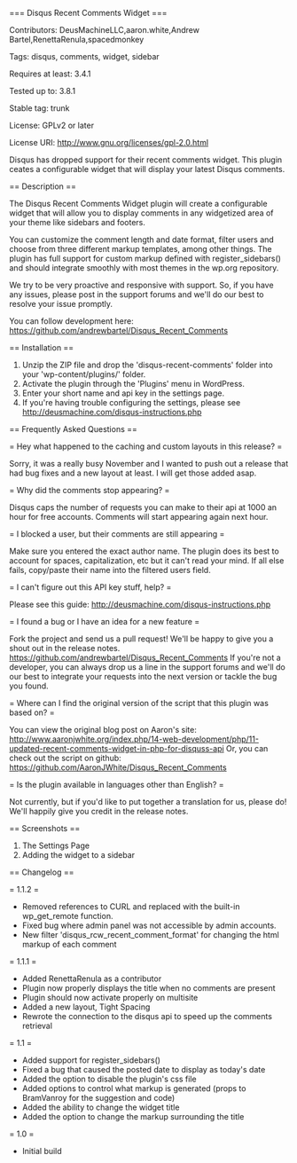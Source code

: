 === Disqus Recent Comments Widget ===

Contributors: DeusMachineLLC,aaron.white,Andrew Bartel,RenettaRenula,spacedmonkey

Tags: disqus, comments, widget, sidebar

Requires at least: 3.4.1

Tested up to: 3.8.1

Stable tag: trunk

License: GPLv2 or later

License URI: http://www.gnu.org/licenses/gpl-2.0.html


Disqus has dropped support for their recent comments widget.  This plugin ceates a configurable widget that will display your latest Disqus comments.

== Description ==

The Disqus Recent Comments Widget plugin will create a configurable widget that will allow you to display comments in any widgetized area of your theme like sidebars and footers.

You can customize the comment length and date format, filter users and choose from three different markup templates, among other things.  The plugin has full support for custom markup defined with register_sidebars() and should integrate smoothly with most themes in the wp.org repository.

We try to be very proactive and responsive with support.  So, if you have any issues, please post in the support forums and we'll do our best to resolve your issue promptly.

You can follow development here: https://github.com/andrewbartel/Disqus_Recent_Comments

== Installation ==

1. Unzip the ZIP file and drop the 'disqus-recent-comments' folder into your 'wp-content/plugins/' folder.
2. Activate the plugin through the 'Plugins' menu in WordPress.
3. Enter your short name and api key in the settings page.
4. If you're having trouble configuring the settings, please see http://deusmachine.com/disqus-instructions.php

== Frequently Asked Questions ==

= Hey what happened to the caching and custom layouts in this release? =

Sorry, it was a really busy November and I wanted to push out a release that had bug fixes and a new layout at least.  I will get those added asap.

= Why did the comments stop appearing? =

Disqus caps the number of requests you can make to their api at 1000 an hour for free accounts. Comments will start appearing again next hour.

= I blocked a user, but their comments are still appearing =

Make sure you entered the exact author name. The plugin does its best to account for spaces, capitalization, etc but it can't read your mind. If all else fails, copy/paste their name into the filtered users field.

= I can't figure out this API key stuff, help? =

Please see this guide: http://deusmachine.com/disqus-instructions.php

= I found a bug or I have an idea for a new feature =

Fork the project and send us a pull request! We'll be happy to give you a shout out in the release notes. https://github.com/andrewbartel/Disqus_Recent_Comments
If you're not a developer, you can always drop us a line in the support forums and we'll do our best to integrate your requests into the next version or tackle the bug you found.

= Where can I find the original version of the script that this plugin was based on? =

You can view the original blog post on Aaron's site: http://www.aaronjwhite.org/index.php/14-web-development/php/11-updated-recent-comments-widget-in-php-for-disquss-api
Or, you can check out the script on github: https://github.com/AaronJWhite/Disqus_Recent_Comments

= Is the plugin available in languages other than English? =

Not currently, but if you'd like to put together a translation for us, please do!  We'll happily give you credit in the release notes.

== Screenshots ==

1. The Settings Page
2. Adding the widget to a sidebar

== Changelog ==


= 1.1.2 =

* Removed references to CURL and replaced with the built-in wp_get_remote function.
* Fixed bug where admin panel was not accessible by admin accounts. 
* New filter 'disqus_rcw_recent_comment_format' for changing the html markup of each comment

= 1.1.1 =

* Added RenettaRenula as a contributor
* Plugin now properly displays the title when no comments are present
* Plugin should now activate properly on multisite
* Added a new layout, Tight Spacing
* Rewrote the connection to the disqus api to speed up the comments retrieval

= 1.1 =

* Added support for register_sidebars()
* Fixed a bug that caused the posted date to display as today's date
* Added the option to disable the plugin's css file
* Added options to control what markup is generated (props to BramVanroy for the suggestion and code)
* Added the ability to change the widget title
* Added the option to change the markup surrounding the title

= 1.0 =

* Initial build